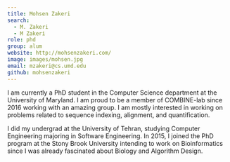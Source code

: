 ```yaml
---
title: Mohsen Zakeri
search:
  - M. Zakeri
  - M Zakeri
role: phd
group: alum
website: http://mohsenzakeri.com/
image: images/mohsen.jpg
email: mzakeri@cs.umd.edu
github: mohsenzakeri
---
```


I am currently a PhD student in the Computer Science department at the University of Maryland. I am proud to be a member of COMBINE-lab since 2016 working with an amazing group. I am mostly interested in working on problems related to sequence indexing, alignment, and quantification.

I did my undergrad at the University of Tehran, studying Computer Engineering majoring in Software Engineering. In 2015, I joined the PhD program at the Stony Brook University intending to work on Bioinformatics since I was already fascinated about Biology and Algorithm Design.
